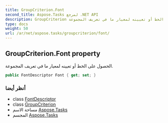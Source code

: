 ```yaml
---
title: GroupCriterion.Font
second_title: Aspose.Tasks لمرجع .NET API
description: GroupCriterion ملكية. الحصول على الخط أو تعيينه لمعيار ما في تعريف المجموعة.
type: docs
weight: 50
url: /ar/net/aspose.tasks/groupcriterion/font/
---
```

## GroupCriterion.Font property

الحصول على الخط أو تعيينه لمعيار ما في تعريف المجموعة.

```csharp
public FontDescriptor Font { get; set; }
```

### أنظر أيضا

* class [FontDescriptor](../../../aspose.tasks.visualization/fontdescriptor/)
* class [GroupCriterion](../)
* مساحة الاسم [Aspose.Tasks](../../groupcriterion/)
* المجسم [Aspose.Tasks](../../../)


